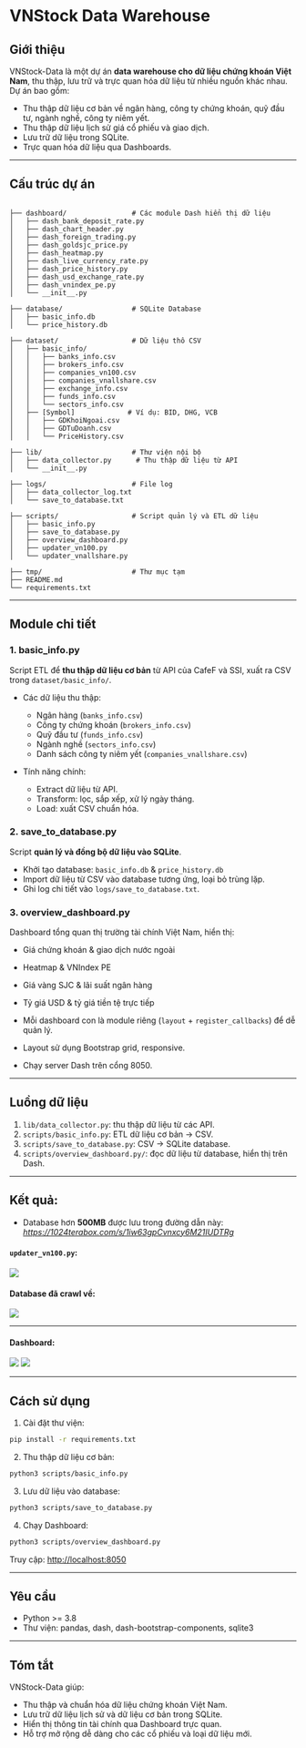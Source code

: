 # VNStock Data Warehouse

## Giới thiệu

VNStock-Data là một dự án **data warehouse cho dữ liệu chứng khoán Việt Nam**, thu thập, lưu trữ và trực quan hóa dữ liệu từ nhiều nguồn khác nhau.
Dự án bao gồm:
- Thu thập dữ liệu cơ bản về ngân hàng, công ty chứng khoán, quỹ đầu tư, ngành nghề, công ty niêm yết.
- Thu thập dữ liệu lịch sử giá cổ phiếu và giao dịch.
- Lưu trữ dữ liệu trong SQLite.
- Trực quan hóa dữ liệu qua Dashboards.

---

## Cấu trúc dự án

```

├── dashboard/                # Các module Dash hiển thị dữ liệu
│   ├── dash_bank_deposit_rate.py
│   ├── dash_chart_header.py
│   ├── dash_foreign_trading.py
│   ├── dash_goldsjc_price.py
│   ├── dash_heatmap.py
│   ├── dash_live_currency_rate.py
│   ├── dash_price_history.py
│   ├── dash_usd_exchange_rate.py
│   ├── dash_vnindex_pe.py
│   └── __init__.py

├── database/                 # SQLite Database
│   ├── basic_info.db
│   └── price_history.db

├── dataset/                  # Dữ liệu thô CSV
│   ├── basic_info/
│   │   ├── banks_info.csv
│   │   ├── brokers_info.csv
│   │   ├── companies_vn100.csv
│   │   ├── companies_vnallshare.csv
│   │   ├── exchange_info.csv
│   │   ├── funds_info.csv
│   │   └── sectors_info.csv
│   ├── [Symbol]             # Ví dụ: BID, DHG, VCB
│   │   ├── GDKhoiNgoai.csv
│   │   ├── GDTuDoanh.csv
│   │   └── PriceHistory.csv

├── lib/                      # Thư viện nội bộ
│   ├── data_collector.py      # Thu thập dữ liệu từ API
│   └── __init__.py

├── logs/                     # File log
│   ├── data_collector_log.txt
│   └── save_to_database.txt

├── scripts/                  # Script quản lý và ETL dữ liệu
│   ├── basic_info.py
│   ├── save_to_database.py
│   ├── overview_dashboard.py
│   ├── updater_vn100.py
│   └── updater_vnallshare.py

├── tmp/                      # Thư mục tạm
├── README.md
└── requirements.txt

````

---

## Module chi tiết

### 1. basic_info.py

Script ETL để **thu thập dữ liệu cơ bản** từ API của CafeF và SSI, xuất ra CSV trong `dataset/basic_info/`.

- Các dữ liệu thu thập:
  - Ngân hàng (`banks_info.csv`)
  - Công ty chứng khoán (`brokers_info.csv`)
  - Quỹ đầu tư (`funds_info.csv`)
  - Ngành nghề (`sectors_info.csv`)
  - Danh sách công ty niêm yết (`companies_vnallshare.csv`)

- Tính năng chính:
  - Extract dữ liệu từ API.
  - Transform: lọc, sắp xếp, xử lý ngày tháng.
  - Load: xuất CSV chuẩn hóa.

### 2. save_to_database.py

Script **quản lý và đồng bộ dữ liệu vào SQLite**.

- Khởi tạo database: `basic_info.db` & `price_history.db`
- Import dữ liệu từ CSV vào database tương ứng, loại bỏ trùng lặp.
- Ghi log chi tiết vào `logs/save_to_database.txt`.

### 3. overview_dashboard.py

Dashboard tổng quan thị trường tài chính Việt Nam, hiển thị:
- Giá chứng khoán & giao dịch nước ngoài
- Heatmap & VNIndex PE
- Giá vàng SJC & lãi suất ngân hàng
- Tỷ giá USD & tỷ giá tiền tệ trực tiếp

- Mỗi dashboard con là module riêng (`layout` + `register_callbacks`) để dễ quản lý.
- Layout sử dụng Bootstrap grid, responsive.
- Chạy server Dash trên cổng 8050.

---

## Luồng dữ liệu

1. `lib/data_collector.py`: thu thập dữ liệu từ các API.
2. `scripts/basic_info.py`: ETL dữ liệu cơ bản → CSV.
3. `scripts/save_to_database.py`: CSV → SQLite database.
4. `scripts/overview_dashboard.py/`: đọc dữ liệu từ database, hiển thị trên Dash.

---

## Kết quả:


- Database hơn **500MB** được lưu trong đường dẫn này: *https://1024terabox.com/s/1iw63gpCvnxcy6M21IUDTRg*

#### `updater_vn100.py`:

![](./tmp/img_updater.png)


#### Database đã crawl về:
![](./tmp/img_database.png)

---

#### Dashboard:

![](./tmp/img_dashboard1.png)
![](./tmp/img_dashboard2.png)


---
## Cách sử dụng

1. Cài đặt thư viện:

```bash
pip install -r requirements.txt
```

2. Thu thập dữ liệu cơ bản:

```bash
python3 scripts/basic_info.py
```

3. Lưu dữ liệu vào database:

```bash
python3 scripts/save_to_database.py
```

4. Chạy Dashboard:

```bash
python3 scripts/overview_dashboard.py
```

Truy cập: [http://localhost:8050](http://localhost:8050)

---

## Yêu cầu

* Python >= 3.8
* Thư viện: pandas, dash, dash-bootstrap-components, sqlite3

---

## Tóm tắt

VNStock-Data giúp:

* Thu thập và chuẩn hóa dữ liệu chứng khoán Việt Nam.
* Lưu trữ dữ liệu lịch sử và dữ liệu cơ bản trong SQLite.
* Hiển thị thông tin tài chính qua Dashboard trực quan.
* Hỗ trợ mở rộng dễ dàng cho các cổ phiếu và loại dữ liệu mới.

